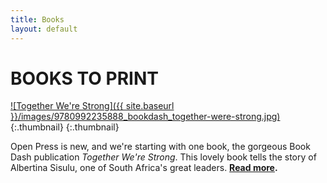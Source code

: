 ```yaml
---
title: Books
layout: default
---
```


# BOOKS TO PRINT

[![Together We're Strong]({{ site.baseurl }}/images/9780992235888_bookdash_together-were-strong.jpg)](9780992235888_bookdash_together-were-strong){:.thumbnail}
{:.thumbnail}

Open Press is new, and we're starting with one book, the gorgeous Book Dash publication *Together We're Strong*. This lovely book tells the story of Albertina Sisulu, one of South Africa's great leaders. **[Read more](9780992235888_bookdash_together-were-strong).**
